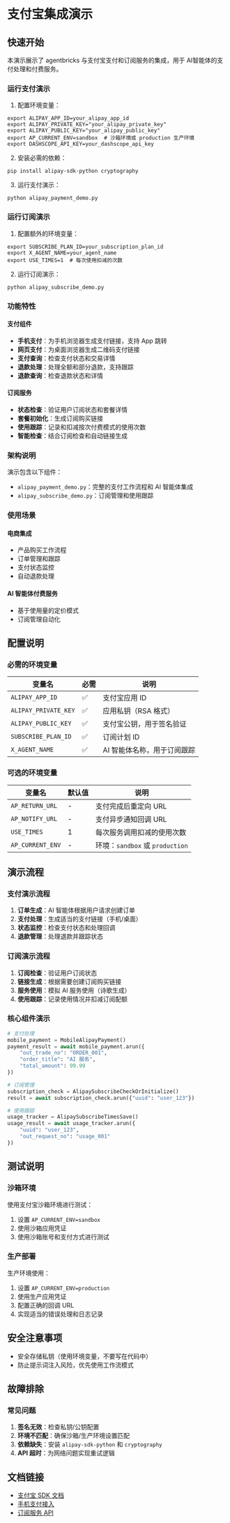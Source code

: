 # 支付宝集成演示

## 快速开始

本演示展示了 agentbricks 与支付宝支付和订阅服务的集成，用于 AI智能体的支付处理和付费服务。

### 运行支付演示

1. 配置环境变量：
```shell
export ALIPAY_APP_ID=your_alipay_app_id
export ALIPAY_PRIVATE_KEY="your_alipay_private_key"
export ALIPAY_PUBLIC_KEY="your_alipay_public_key"
export AP_CURRENT_ENV=sandbox  # 沙箱环境或 production 生产环境
export DASHSCOPE_API_KEY=your_dashscope_api_key
```

2. 安装必需的依赖：
```shell
pip install alipay-sdk-python cryptography
```

3. 运行支付演示：
```shell
python alipay_payment_demo.py
```

### 运行订阅演示

1. 配置额外的环境变量：
```shell
export SUBSCRIBE_PLAN_ID=your_subscription_plan_id
export X_AGENT_NAME=your_agent_name
export USE_TIMES=1  # 每次使用扣减的次数
```

2. 运行订阅演示：
```shell
python alipay_subscribe_demo.py
```

### 功能特性

#### 支付组件
- **手机支付**：为手机浏览器生成支付链接，支持 App 跳转
- **网页支付**：为桌面浏览器生成二维码支付链接
- **支付查询**：检查支付状态和交易详情
- **退款处理**：处理全额和部分退款，支持跟踪
- **退款查询**：检查退款状态和详情

#### 订阅服务
- **状态检查**：验证用户订阅状态和套餐详情
- **套餐初始化**：生成订阅购买链接
- **使用跟踪**：记录和扣减按次付费模式的使用次数
- **智能检查**：结合订阅检查和自动链接生成


### 架构说明

演示包含以下组件：
- `alipay_payment_demo.py`：完整的支付工作流程和 AI 智能体集成
- `alipay_subscribe_demo.py`：订阅管理和使用跟踪

### 使用场景

#### 电商集成
- 产品购买工作流程
- 订单管理和跟踪
- 支付状态监控
- 自动退款处理


#### AI 智能体付费服务
- 基于使用量的定价模式
- 订阅管理自动化

## 配置说明

### 必需的环境变量

| 变量名 | 必需 | 说明 |
|--------|------|------|
| `ALIPAY_APP_ID` | ✅ | 支付宝应用 ID |
| `ALIPAY_PRIVATE_KEY` | ✅ | 应用私钥（RSA 格式）|
| `ALIPAY_PUBLIC_KEY` | ✅ | 支付宝公钥，用于签名验证 |
| `SUBSCRIBE_PLAN_ID` | ✅| 订阅计划 ID |
| `X_AGENT_NAME` | ✅ | AI 智能体名称，用于订阅跟踪 |

### 可选的环境变量

| 变量名 | 默认值 | 说明 |
|--------|-------|------|
| `AP_RETURN_URL` | - | 支付完成后重定向 URL |
| `AP_NOTIFY_URL` | - | 支付异步通知回调 URL |
| `USE_TIMES` | 1 | 每次服务调用扣减的使用次数 |
| `AP_CURRENT_ENV` | -  | 环境：`sandbox` 或 `production` |

## 演示流程

### 支付演示流程

1. **订单生成**：AI 智能体根据用户请求创建订单
2. **支付处理**：生成适当的支付链接（手机/桌面）
3. **状态监控**：检查支付状态和处理回调
4. **退款管理**：处理退款并跟踪状态

### 订阅演示流程

1. **订阅检查**：验证用户订阅状态
2. **链接生成**：根据需要创建订阅购买链接
3. **服务使用**：模拟 AI 服务使用（诗歌生成）
4. **使用跟踪**：记录使用情况并扣减订阅配额

### 核心组件演示

```python
# 支付处理
mobile_payment = MobileAlipayPayment()
payment_result = await mobile_payment.arun({
    "out_trade_no": "ORDER_001",
    "order_title": "AI 服务",
    "total_amount": 99.99
})

# 订阅管理
subscription_check = AlipaySubscribeCheckOrInitialize()
result = await subscription_check.arun({"uuid": "user_123"})

# 使用跟踪
usage_tracker = AlipaySubscribeTimesSave()
usage_result = await usage_tracker.arun({
    "uuid": "user_123",
    "out_request_no": "usage_001"
})
```

## 测试说明

### 沙箱环境

使用支付宝沙箱环境进行测试：
1. 设置 `AP_CURRENT_ENV=sandbox`
2. 使用沙箱应用凭证
3. 使用沙箱账号和支付方式进行测试

### 生产部署

生产环境使用：
1. 设置 `AP_CURRENT_ENV=production`
2. 使用生产应用凭证
3. 配置正确的回调 URL
4. 实现适当的错误处理和日志记录

## 安全注意事项

- 安全存储私钥（使用环境变量，不要写在代码中）
- 防止提示词注入风险，优先使用工作流模式


## 故障排除

### 常见问题

1. **签名无效**：检查私钥/公钥配置
2. **环境不匹配**：确保沙箱/生产环境设置匹配
3. **依赖缺失**：安装 `alipay-sdk-python` 和 `cryptography`
4. **API 超时**：为网络问题实现重试逻辑


## 文档链接

- [支付宝 SDK 文档](https://github.com/alipay/alipay-sdk-python)
- [手机支付接入](https://opendocs.alipay.com/open/203/105285)
- [订阅服务 API](https://opendocs.alipay.com/solution/0i40x9?pathHash=29e2835d)